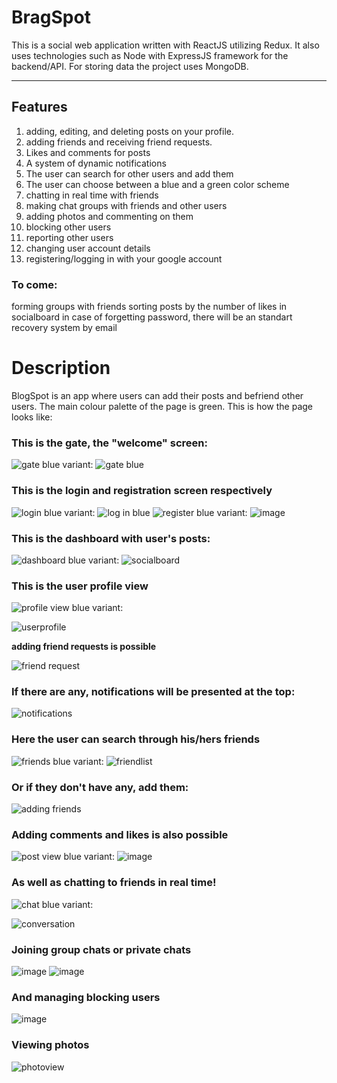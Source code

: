 # BragSpot
This is a social web application written with ReactJS utilizing Redux. It also uses technologies such as Node with ExpressJS framework for the backend/API. For storing data the project uses MongoDB.

----------

## Features

1) adding, editing, and deleting posts on your profile.
2) adding friends and receiving friend requests.
3) Likes and comments for posts
4) A system of dynamic notifications
5) The user can search for other users and add them
6) The user can choose between a blue and a green color scheme
7) chatting in real time with friends
8) making chat groups with friends and other users
9) adding photos and commenting on them
10) blocking other users 
11) reporting other users
12) changing user account details
13) registering/logging in with your google account

### To come:
forming groups with friends
sorting posts by the number of likes in socialboard
in case of forgetting password, there will be an standart recovery system by email

# Description

BlogSpot is an app where users can add their posts and befriend other users. The main colour palette of the page is green.
This is how the page looks like:

### This is the gate, the "welcome" screen:
![gate](https://user-images.githubusercontent.com/42747756/125074345-76b5d180-e0bd-11eb-9b30-c8a2d46f9f37.png)
blue variant: 
![gate blue](https://user-images.githubusercontent.com/42747756/136269568-b5805f09-e6f2-488f-a033-bc6a109b6daf.png)

### This is the login and registration screen respectively

![login](https://user-images.githubusercontent.com/42747756/125074387-83d2c080-e0bd-11eb-8ed3-2be96ea8b085.png)
blue variant:
![log in blue](https://user-images.githubusercontent.com/42747756/136269606-2270e26c-1c0d-44ab-bc3a-546d89c7db3b.png)
![register](https://user-images.githubusercontent.com/42747756/125074393-8503ed80-e0bd-11eb-9105-845672e665c3.png)
blue variant: 
![image](https://user-images.githubusercontent.com/42747756/136269698-5ae7a5b5-eac3-4b55-808d-01ea277f7e04.png)

### This is the dashboard with user's posts:
![dashboard](https://user-images.githubusercontent.com/42747756/132127921-4c1577bb-e735-4af6-a808-b9b206a66138.png)
blue variant:
![socialboard](https://user-images.githubusercontent.com/42747756/136269754-2fa09996-2358-44e5-abde-268e77364a74.png)


### This is the user profile view

![profile view](https://user-images.githubusercontent.com/42747756/125074496-a369e900-e0bd-11eb-8d44-d04f258bbea1.png)
blue variant:

![userprofile](https://user-images.githubusercontent.com/42747756/136269822-b53e9266-f5ff-4d00-8b96-803f3d230933.png)

**adding friend requests is possible**

![friend request](https://user-images.githubusercontent.com/42747756/125074530-af55ab00-e0bd-11eb-93a3-5f5e9684abc5.png)

### If there are any, notifications will be presented at the top:

![notifications](https://user-images.githubusercontent.com/42747756/125074566-c09eb780-e0bd-11eb-85d7-f9fb71930089.png)

### Here the user can search through his/hers friends

![friends](https://user-images.githubusercontent.com/42747756/132127981-1463ce76-e2e5-4352-9680-4760fb8dcf21.png)
blue variant:
![friendlist](https://user-images.githubusercontent.com/42747756/136269850-4dfa48d9-1771-4a05-b441-64b014d9b408.png)


### Or if they don't have any, add them:

![adding friends](https://user-images.githubusercontent.com/42747756/132128061-ea91b894-a81e-44a8-a8de-1a8efd5e6a41.png)

### Adding comments and likes is also possible

![post view](https://user-images.githubusercontent.com/42747756/125074711-ec21a200-e0bd-11eb-9c8f-77f0582ed2da.png)
blue variant:
![image](https://user-images.githubusercontent.com/42747756/136273660-2c2b182d-bbb6-4b9b-b002-87c243f40f1b.png)


### As well as chatting to friends in real time!
![chat](https://user-images.githubusercontent.com/42747756/132128092-e160f791-e310-4114-ac41-dc0b0eddabc2.png)
blue variant:

![conversation](https://user-images.githubusercontent.com/42747756/136273714-dac8e7e9-49d6-4c88-bc33-ac0ebb0a3c2b.png)

### Joining group chats or private chats 
![image](https://user-images.githubusercontent.com/42747756/132128115-f7136ea9-be4a-499e-991b-a33e9363fafc.png)
![image](https://user-images.githubusercontent.com/42747756/132128146-849f1b36-e376-414f-bb21-855b49a5fdf3.png)
### And managing blocking users
![image](https://user-images.githubusercontent.com/42747756/132128165-aa6555d1-741a-44de-a57b-b5ab9ceaa41b.png)

### Viewing photos
![photoview](https://user-images.githubusercontent.com/42747756/136273808-0efe7580-b0bd-4c26-9c6c-4c6088bc59fa.png)

